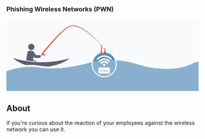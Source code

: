 ### Phishing Wireless Networks (PWN)

![PWN](https://github.com/besimaltnok/PWN/blob/master/phiswifi.png)

## About

If you're curious about the reaction of your employees against the wireless network you can use it.

